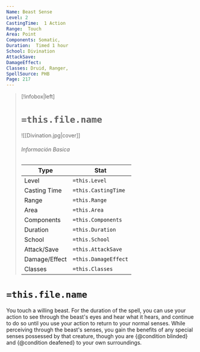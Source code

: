 ```yaml
---
Name: Beast Sense
Level: 2
CastingTime:  1 Action 
Range:  Touch
Area: Point
Components: Somatic, 
Duration:  Timed 1 hour
School: Divination
AttackSave: 
DamageEffect: 
Classes: Druid, Ranger, 
SpellSource: PHB
Page: 217
---
```


>[!infobox|left]
># `=this.file.name`
>![[Divination.jpg|cover]]
> ###### Información Basica
> Type |  Stat |
> ---|---|
> Level | `=this.Level` |
> Casting Time | `=this.CastingTime` |
> Range | `=this.Range` |
> Area | `=this.Area` |
> Components | `=this.Components` |
> Duration | `=this.Duration` |
> School | `=this.School` |
> Attack/Save | `=this.AttackSave` |
> Damage/Effect | `=this.DamageEffect` |
> Classes | `=this.Classes` |

# `=this.file.name`
You touch a willing beast. For the duration of the spell, you can use your action to see through the beast&#x27;s eyes and hear what it hears, and continue to do so until you use your action to return to your normal senses. While perceiving through the beast&#x27;s senses, you gain the benefits of any special senses possessed by that creature, though you are {@condition blinded} and {@condition deafened} to your own surroundings.



 


